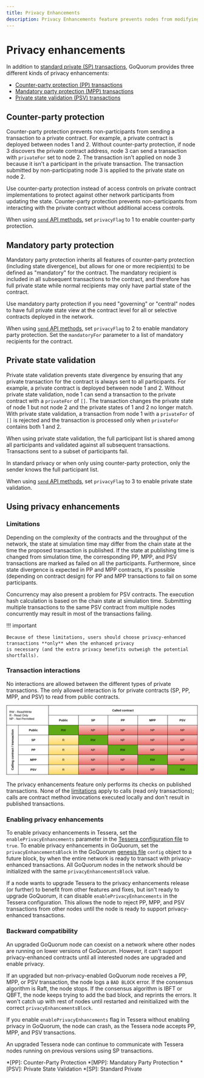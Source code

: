 ```yaml
---
title: Privacy Enhancements
description: Privacy Enhancements feature prevents nodes from modifying contracts they are not party with.
---
```


# Privacy enhancements

In addition to [standard private (SP) transactions](PrivateAndPublic.md#private-transactions), GoQuorum provides three
different kinds of privacy enhancements:

* [Counter-party protection (PP) transactions](#counter-party-protection)
* [Mandatory party protection (MPP) transactions](#mandatory-party-protection)
* [Private state validation (PSV) transactions](#private-state-validation)

## Counter-party protection

Counter-party protection prevents non-participants from sending a transaction to a private contract.
For example, a private contract is deployed between nodes 1 and 2.
Without counter-party protection, if node 3 discovers the private contract address, node 3 can send a transaction with
`privateFor` set to node 2.
The transaction isn't applied on node 3 because it isn't a participant in the private transaction.
The transaction submitted by non-participating node 3 is applied to the private state on node 2.

Use counter-party protection instead of access controls on private contract implementations to protect against other
network participants from updating the state.
Counter-party protection prevents non-participants from interacting with the private contract without additional access
controls.

When using [`send` API methods](../../Reference/API-Methods.md#privacy-methods), set `privacyFlag` to 1 to enable
counter-party protection.

## Mandatory party protection

Mandatory party protection inherits all features of counter-party protection (including state divergence), but allows
for one or more recipient(s) to be defined as "mandatory" for the contract.
The mandatory recipient is included in all subsequent transactions to the contract, and therefore has full private state
while normal recipients may only have partial state of the contract.

Use mandatory party protection if you need "governing" or "central" nodes to have full private state view at the contract
level for all or selective contracts deployed in the network.

When using [`send` API methods](../../Reference/API-Methods.md#privacy-methods), set `privacyFlag` to 2 to enable
mandatory party protection.
Set the `mandatoryFor` parameter to a list of mandatory recipients for the contract.

## Private state validation

Private state validation prevents state divergence by ensuring that any private transaction for the contract is always
sent to all participants.
For example, a private contract is deployed between node 1 and 2.
Without private state validation, node 1 can send a transaction to the private contract with a `privateFor` of `[]`.
The transaction changes the private state of node 1 but not node 2 and the private states of 1 and 2 no longer match.
With private state validation, a transaction from node 1 with a `privateFor` of `[]` is rejected and the transaction is
processed only when `privateFor` contains both 1 and 2.

When using private state validation, the full participant list is shared among all participants and validated against
all subsequent transactions.
Transactions sent to a subset of participants fail.

In standard privacy or when only using counter-party protection, only the sender knows the full participant list.

When using [`send` API methods](../../Reference/API-Methods.md#privacy-methods), set `privacyFlag` to 3 to enable
private state validation.

## Using privacy enhancements

### Limitations

Depending on the complexity of the contracts and the throughput of the network, the state at simulation time may differ
from the chain state at the time the proposed transaction is published.
If the state at publishing time is changed from simulation time, the corresponding PP, MPP, and PSV transactions are
marked as failed on all the participants.
Furthermore, since state divergence is expected in PP and MPP contracts, it's possible (depending on contract design)
for PP and MPP transactions to fail on some participants.

Concurrency may also present a problem for PSV contracts.
The execution hash calculation is based on the chain state at simulation time.
Submitting multiple transactions to the same PSV contract from multiple nodes concurrently may result in most of the
transactions failing.

!!! important

    Because of these limitations, users should choose privacy-enhanced transactions **only** when the enhanced privacy
    is necessary (and the extra privacy benefits outweigh the potential shortfalls).

### Transaction interactions

No interactions are allowed between the different types of private transactions.
The only allowed interaction is for private contracts (SP, PP, MPP, and PSV) to read from public contracts.

![Contract interaction matrix](../../images/PrivacyEnhancements_Contract_Interaction_Matrix.png)

The privacy enhancements feature only performs its checks on published transactions.
None of the [limitations](#limitations) apply to calls (read only transactions); calls are contract method invocations
executed locally and don't result in published transactions.

### Enabling privacy enhancements

To enable privacy enhancements in Tessera, set the `enablePrivacyEnhancements` parameter in the
[Tessera configuration file](https://docs.tessera.consensys.net/en/stable/Reference/SampleConfiguration/) to `true`.
To enable privacy enhancements in GoQuorum, set the `privacyEnhancementsBlock` in the GoQuorum
[genesis file](../../HowTo/Configure/GenesisOptions.md) `config` object to a future block, by when the entire network is
ready to transact with privacy-enhanced transactions.
All GoQuorum nodes in the network should be initialized with the same `privacyEnhancementsBlock` value.

If a node wants to upgrade Tessera to the privacy enhancements release (or further) to benefit from other features and
fixes, but isn't ready to upgrade GoQuorum, it can disable `enablePrivacyEnhancements` in the Tessera configuration.
This allows the node to reject PP, MPP, and PSV transactions from other nodes until the node is ready to support
privacy-enhanced transactions.

### Backward compatibility

An upgraded GoQuorum node can coexist on a network where other nodes are running on lower versions of GoQuorum.
However, it can't support privacy-enhanced contracts until all interested nodes are upgraded and enable privacy.

If an upgraded but non-privacy-enabled GoQuorum node receives a PP, MPP, or PSV transaction, the node logs a `BAD BLOCK` error.
If the consensus algorithm is Raft, the node stops.
If the consensus algorithm is IBFT or QBFT, the node keeps trying to add the bad block, and reprints the errors.
It won't catch up with rest of nodes until restarted and reinitialized with the correct `privacyEnhancementsBlock`.

If you enable `enablePrivacyEnhancements` flag in Tessera without enabling privacy in GoQuorum, the node can crash, as
the Tessera node accepts PP, MPP, and PSV transactions.

An upgraded Tessera node can continue to communicate with Tessera nodes running on previous versions using SP transactions.

*[PP]: Counter-Party Protection
*[MPP]: Mandatory Party Protection
*[PSV]: Private State Validation
*[SP]: Standard Private
